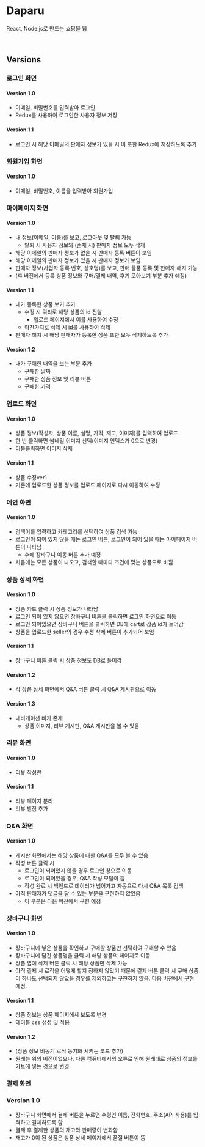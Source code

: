 # Daparu
React, Node.js로 만드는 쇼핑몰 웹

<br>

## Versions
### 로그인 화면
#### Version 1.0
- 이메일, 비밀번호를 입력받아 로그인
- Redux를 사용하여 로그인한 사용자 정보 저장 

#### Version 1.1
- 로그인 시 해당 이메일의 판매자 정보가 있을 시 이 또한 Redux에 저장하도록 추가

### 회원가입 화면
#### Version 1.0
- 이메일, 비밀번호, 이름을 입력받아 회원가입

### 마이페이지 화면
#### Version 1.0
- 내 정보(이메일, 이름)를 보고, 로그아웃 및 탈퇴 가능
    - 탈퇴 시 사용자 정보와 (존재 시) 판매자 정보 모두 삭제
- 해당 이메일의 판매자 정보가 없을 시 판매자 등록 버튼이 보임
- 해당 이메일의 판매자 정보가 있을 시 판매자 정보가 보임
- 판매자 정보(사업자 등록 번호, 상호명)를 보고, 판매 물품 등록 및 판매자 해지 가능
- (후 버전에서 등록 상품 정보와 구매/결제 내역, 후기 모아보기 부분 추가 예정)

#### Version 1.1
- 내가 등록한 상품 보기 추가
    - 수정 시 쿼리로 해당 상품의 id 전달
        - 업로드 페이지에서 이를 사용하여 수정
    - 마찬가지로 삭제 시 id를 사용하여 삭제
- 판매자 해지 시 해당 판매자가 등록한 상품 또한 모두 삭제하도록 추가

#### Version 1.2
- 내가 구매한 내역을 보는 부분 추가
  - 구매한 날짜
  - 구매한 상품 정보 및 리뷰 버튼
  - 구매한 가격

### 업로드 화면
#### Version 1.0
- 상품 정보(작성자, 상품 이름, 설명, 가격, 재고, 이미지)를 입력하여 업로드
- 한 번 클릭하면 썸네일 이미지 선택(이미지 인덱스가 0으로 변경)
- 더블클릭하면 이미지 삭제

#### Version 1.1
- 상품 수정ver1 
- 기존에 업로드한 상품 정보를 업로드 페이지로 다시 이동하여 수정 

### 메인 화면
#### Version 1.0
- 검색어를 입력하고 카테고리를 선택하여 상품 검색 가능
- 로그인이 되어 있지 않을 때는 로그인 버튼, 로그인이 되어 있을 때는 마이페이지 버튼이 나타남
    - 후에 장바구니 이동 버튼 추가 예정
- 처음에는 모든 상품이 나오고, 검색할 때마다 조건에 맞는 상품으로 바뀜

### 상품 상세 화면
#### Version 1.0
- 상품 카드 클릭 시 상품 정보가 나타남
- 로그인 되어 있지 않으면 장바구니 버튼을 클릭하면 로그인 화면으로 이동
- 로그인 되어있으면 장바구니 버튼을 클릭하면 DB에 cart로 상품 id가 들어감
- 상품을 업로드한 seller의 경우 수정 삭제 버튼이 추가되어 보임

#### Version 1.1
- 장바구니 버튼 클릭 시 상품 정보도 DB로 들어감

#### Version 1.2
- 각 상품 상세 화면에서 Q&A 버튼 클릭 시 Q&A 게시판으로 이동

#### Version 1.3
- 내비게이션 바가 존재
  - 상품 이미지, 리뷰 게시판, Q&A 게시판을 볼 수 있음

### 리뷰 화면
#### Version 1.0
- 리뷰 작성란

#### Version 1.1
- 리뷰 페이지 분리
- 리뷰 별점 추가

### Q&A 화면
#### Version 1.0
- 게시판 화면에서는 해당 상품에 대한 Q&A를 모두 볼 수 있음
- 작성 버튼 클릭 시
  - 로그인이 되어있지 않을 경우 로그인 창으로 이동
  - 로그인이 되어있을 경우, Q&A 작성 모달이 뜸
  - 작성 완료 시 백엔드로 데이터가 넘어가고 자동으로 다시 Q&A 목록 검색
- 아직 판매자가 댓글을 달 수 있는 부분을 구현하지 않았음
  - 이 부분은 다음 버전에서 구현 예정

### 장바구니 화면
#### Version 1.0
- 장바구니에 넣은 상품을 확인하고 구매할 상품만 선택하여 구매할 수 있음
- 장바구니에 담긴 상품명을 클릭 시 해당 상품의 페이지로 이동
- 상품 옆에 삭제 버튼 클릭 시 해당 상품만 삭제 가능
- 아직 결제 시 로직을 어떻게 할지 정하지 않았기 때문에 결제 버튼 클릭 시 구매 상품이 하나도 선택되지 않았을 경우를 제외하고는 구현하지 않음. 다음 버전에서 구현 예정.

#### Version 1.1
- 상품 정보는 상품 페이지에서 보도록 변경
- 테이블 css 생성 및 적용

#### Version 1.2
- (상품 정보 비동기 로직 동기화 시키는 코드 추가)
- 원래는 위의 버전이었으나, 다른 컴퓨터에서의 오류로 인해 원래대로 상품의 정보를 카트에 넣는 것으로 변경

### 결제 화면
### Version 1.0
- 장바구니 화면에서 결제 버튼을 누르면 수령인 이름, 전화번호, 주소(API 사용)를 입력하고 결제하도록 함
- 결제 후 결제한 상품의 재고와 판매량이 변화함
- 재고가 0이 된 상품은 상품 상세 페이지에서 품절 버튼이 뜸
